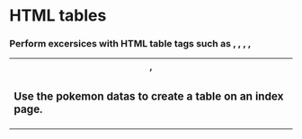 # HTML tables

### Perform excersices with HTML table tags such as <table>, <thead>, <tbody>, <th>, <tr>, <td>

### Use the pokemon datas to create a table on an index page.

